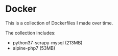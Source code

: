 # Docker

This is a collection of Dockerfiles I made over time. 

The collection includes:
- python37-scrapy-mysql (213MB)
- alpine-php7 (53MB)